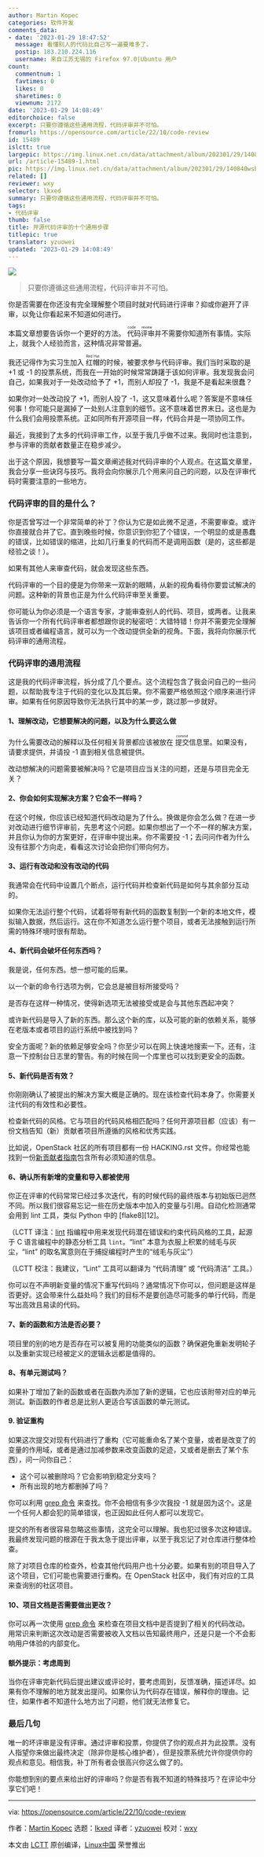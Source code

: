 ```yaml
---
author: Martin Kopec
categories: 软件开发
comments_data:
- date: '2023-01-29 18:47:52'
  message: 看懂别人的代码比自己写一遍要难多了。
  postip: 183.210.224.116
  username: 来自江苏无锡的 Firefox 97.0|Ubuntu 用户
count:
  commentnum: 1
  favtimes: 0
  likes: 0
  sharetimes: 0
  viewnum: 2172
date: '2023-01-29 14:08:49'
editorchoice: false
excerpt: 只要你遵循这些通用流程，代码评审并不可怕。
fromurl: https://opensource.com/article/22/10/code-review
id: 15489
islctt: true
largepic: https://img.linux.net.cn/data/attachment/album/202301/29/140840wsbypukbubp69buv.jpg
url: /article-15489-1.html
pic: https://img.linux.net.cn/data/attachment/album/202301/29/140840wsbypukbubp69buv.jpg.thumb.jpg
related: []
reviewer: wxy
selector: lkxed
summary: 只要你遵循这些通用流程，代码评审并不可怕。
tags:
- 代码评审
thumb: false
title: 开源代码评审的十个通用步骤
titlepic: true
translator: yzuowei
updated: '2023-01-29 14:08:49'
---
```


![](https://img.linux.net.cn/data/attachment/album/202301/29/140840wsbypukbubp69buv.jpg)



> 
> 只要你遵循这些通用流程，代码评审并不可怕。
> 
> 
> 


你是否需要在你还没有完全理解整个项目时就对代码进行评审？抑或你避开了评审，以免让你看起来不知道如何进行。


本篇文章想要告诉你一个更好的方法。<ruby> 代码评审 <rt>  code review </rt></ruby> 并不需要你知道所有事情。实际上，就我个人经验而言，这种情况非常普遍。


我还记得作为实习生加入 <ruby> 红帽 <rt>  Red Hat </rt></ruby> 的时候，被要求参与代码评审。我们当时采取的是 +1 或 -1 的投票系统，而我在一开始的时候常常踌躇于该如何评审。我发现我会问自己，如果我对于一处改动给予了 +1，而别人却投了 -1，我是不是看起来很蠢？


如果你对一处改动投了 +1，而别人投了 -1，这又意味着什么呢？答案是不意味任何事！你可能只是漏掉了一处别人注意到的细节。这不意味着世界末日。这也是为什么我们会用投票系统。正如同所有开源项目一样，代码合并是一项协同工作。


最近，我接到了太多的代码评审工作，以至于我几乎做不过来。我同时也注意到，参与评审的贡献者数量正在稳步减少。


出于这个原因，我想要写一篇文章阐述我对代码评审的个人观点。在这篇文章里，我会分享一些诀窍与技巧。我将会向你展示几个用来问自己的问题，以及在评审代码时需要注意的一些地方。


### 代码评审的目的是什么？


你是否曾写过一个非常简单的补丁？你认为它是如此微不足道，不需要审查。或许你直接就合并了它。直到晚些时候，你意识到你犯了个错误，一个明显的或是愚蠢的错误，比如错误的缩进，比如几行重复的代码而不是调用函数（是的，这些都是经验之谈！）。


如果有其他人来审查代码，就会发现这些东西。


代码评审的一个目的便是为你带来一双新的眼睛，从新的视角看待你要尝试解决的问题。这种新的背景也正是为什么代码评审至关重要。


你可能认为你必须是一个语言专家，才能审查别人的代码、项目，或两者。让我来告诉你一个所有代码评审者都想跟你说的秘密吧：大错特错！你并不需要完全理解该项目或者编程语言，就可以为一个改动提供全新的视角。下面，我将向你展示代码评审的通用流程。


### 代码评审的通用流程


这是我的代码评审流程，拆分成了几个要点。这个流程包含了我会问自己的一些问题，以帮助我专注于代码的变化以及其后果。你不需要严格依照这个顺序来进行评审。如果有任何原因导致你无法执行其中的某一步，跳过那一步就好。


#### 1、理解改动，它想要解决的问题，以及为什么要这么做


为什么需要改动的解释以及任何相关背景都应该被放在 <ruby> 提交 <rt>  commit </rt></ruby> 信息里。如果没有，请要求提供，并请投 -1 直到相关信息被提供。


改动想解决的问题需要被解决吗？它是项目应当关注的问题，还是与项目完全无关？


#### 2、你会如何实现解决方案？它会不一样吗？


在这个时候，你应该已经知道代码改动是为了什么。换做是你会怎么做？在进一步对改动进行细节评审前，先思考这个问题。如果你想出了一个不一样的解决方案，并且你认为你的方案更好，在评审中提出来。你不需要投 -1；去问问作者为什么没有往那个方向走，看看这次讨论会把你们带向何方。


#### 3、运行有改动和没有改动的代码


我通常会在代码中设置几个断点，运行代码并检查新代码是如何与其余部分互动的。


如果你无法运行整个代码，试着将带有新代码的函数复制到一个新的本地文件，模拟输入数据，然后运行。这在你不知道怎么运行整个项目，或者无法接触到运行所需的特殊环境时很有帮助。


#### 4、新代码会破坏任何东西吗？


我是说，任何东西。想一想可能的后果。


以一个新的命令行选项为例，它会总是被目标所接受吗？


是否存在这样一种情况，使得新选项无法被接受或是会与其他东西起冲突？


或许新代码是导入了新的东西。那么这个新的库，以及可能的新的依赖关系，能够在老版本或者项目的运行系统中被找到吗？


安全方面呢？新的依赖足够安全吗？你至少可以在网上快速地搜索一下。还有，注意一下控制台日志里的警告。有的时候在同一个库里也可以找到更安全的函数。


#### 5、新代码是否有效？


你刚刚确认了被提出的解决方案大概是正确的。现在该检查代码本身了。你需要关注代码的有效性和必要性。


检查新代码的风格。它与项目的代码风格相匹配吗？任何开源项目都（应该）有一份文档告知（新）贡献者项目所遵循的风格和优秀实践。


比如说，OpenStack 社区的所有项目都有一份 HACKING.rst 文件。你经常也能找到一份[新贡献者指南](https://docs.openstack.org/tempest/latest/contributor/contributing.html)包含所有必须知道的信息。


#### 6、确认所有新增的变量和导入都被使用


你正在评审的代码常常已经过多次迭代，有的时候代码的最终版本与初始版已迥然不同。所以我们很容易忘记一些在历史版本中加入的变量与引用。自动化检测通常会用到 lint 工具，类似 Python 中的 [flake8][12]。


（LCTT 译注：[lint](https://codedocs.org/what-is/lint-software) 指编程中用来发现代码潜在错误和约束代码风格的工具，起源于 C 语言编程中的静态分析工具 `lint`。“lint” 本意为衣服上积累的绒毛与灰尘，“lint” 的取名寓意则在于捕捉编程时产生的“绒毛与灰尘”）


（LCTT 校注：我建议，“Lint” 工具可以翻译为 “代码清理” 或 “代码清洁” 工具。）


你可以在不声明新变量的情况下重写代码吗？通常情况下你可以，但问题是这样是否更好。这会带来什么益处吗？我们的目标不是要创造尽可能多的单行代码，而是写出高效且易读的代码。


#### 7、新的函数和方法是否必要？


项目里的别的地方是否存在可以被复用的功能类似的函数？确保避免重新发明轮子以及重新实现已经被定义的逻辑永远都是值得的。


#### 8、有单元测试吗？


如果补丁增加了新的函数或者在函数内添加了新的逻辑，它也应该附带对应的单元测试。新函数的作者总是比别人更适合写该函数的单元测试。


#### 9. 验证重构


如果这次提交对现有代码进行了重构（它可能重命名了某个变量，或者是改变了的变量的作用域，或者是通过加减参数来改变函数的足迹，又或者是删去了某个东西），问一问你自己：


* 这个可以被删除吗？它会影响到稳定分支吗？
* 所有出现的地方都删掉了吗？


你可以利用 [grep 命令](https://opensource.com/downloads/grep-cheat-sheet) 来查找。你不会相信有多少次我投 -1 就是因为这个。这是一个任何人都会犯的简单错误，也正因如此任何人都可以发现它。


提交的所有者很容易忽略这些事情，这完全可以理解。我也犯过很多次这种错误。我最终发现问题的根源在于我太急于提出评审，以至于我忘记了对仓库进行整体检查。


除了对项目仓库的检查外，检查其他代码用户也十分必要。如果有别的项目导入了这个项目，它们可能也需要进行重构。在 OpenStack 社区中，我们有对应的工具来查询别的社区项目。


#### 10、项目文档是否需要做出更改？


你可以再一次使用 [grep 命令](https://www.redhat.com/sysadmin/how-to-use-grep) 来检查在项目文档中是否提到了相关的代码改动。用常识来判断这次改动是否需要被收入文档以告知最终用户，还是只是一个不会影响用户体验的内部变化。


#### 额外提示：考虑周到


当你在评审完新代码后提出建议或评论时，要考虑周到，反馈准确，描述详尽。如果有你不理解的地方就发出提问。如果你认为代码存在错误，解释你的理由。记住，如果作者不知道什么地方出了问题，他们就无法修复它。


### 最后几句


唯一的坏评审是没有评审。通过评审和投票，你提供了你的观点并为此投票。没有人指望你来做出最终决定（除非你是核心维护者），但是投票系统允许你提供你的观点和意见。相信我，补丁所有者会很高兴你这么做了的。


你能想到别的要点来给出好的评审吗？你是否有我不知道的特殊技巧？在评论中分享它们吧！




---


via: <https://opensource.com/article/22/10/code-review>


作者：[Martin Kopec](https://opensource.com/users/martin-kopec) 选题：[lkxed](https://github.com/lkxed) 译者：[yzuowei](https://github.com/yzuowei) 校对：[wxy](https://github.com/wxy)


本文由 [LCTT](https://github.com/LCTT/TranslateProject) 原创编译，[Linux中国](https://linux.cn/) 荣誉推出